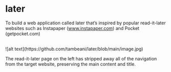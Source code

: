 # later

To build a web application called later that’s inspired by popular read-it-later websites such as Instapaper (www.instapaper.com) and Pocket (getpocket.com)

<br/>
![alt text](https://github.com/tambeani/later/blob/main/image.jpg)
</br>

The read-it-later page on the left has stripped away all of the navigation from the target website, preserving the main content and title.
